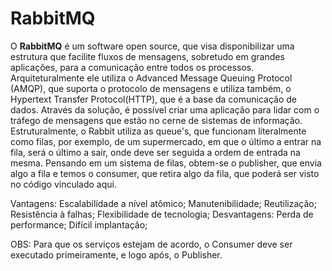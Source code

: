 # RabbitMQ

O <b>RabbitMQ</b> é um software open source, que visa disponibilizar uma estrutura que facilite fluxos de mensagens, sobretudo em grandes aplicações, para a comunicação entre todos os processos. Arquiteturalmente ele utiliza o Advanced Message Queuing Protocol (AMQP), que suporta o protocolo de mensagens e utiliza também, o Hypertext Transfer Protocol(HTTP), que é a base da comunicação de dados. Através da solução, é possível criar uma aplicação para lidar com o tráfego de mensagens que estão no cerne de sistemas de informação.
Estruturalmente, o Rabbit utiliza as queue's, que funcionam literalmente como filas, por exemplo, de um supermercado, em que o último a entrar na fila, será o último a sair, onde deve ser seguida a ordem de entrada na mesma.
Pensando em um sistema de filas, obtem-se o publisher, que envia algo a fila e temos o consumer, que retira algo da fila, que poderá ser visto no código vinculado aqui.

Vantagens:
  Escalabilidade a nível atômico;
  Manutenibilidade;
  Reutilização;
  Resistência à falhas;
  Flexibilidade de tecnologia;
Desvantagens:
  Perda de performance;
  Difícil implantação;
  
  OBS: Para que os serviços estejam de acordo, o Consumer deve ser executado primeiramente, e logo após, o Publisher.
